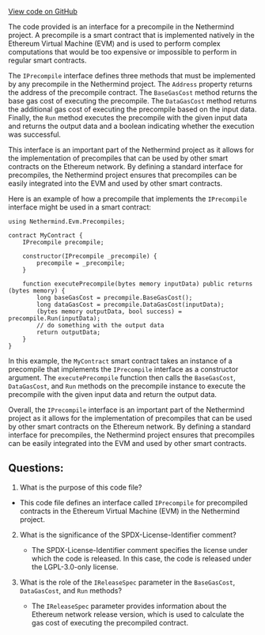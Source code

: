 [View code on GitHub](https://github.com/NethermindEth/nethermind/src/Nethermind/Nethermind.Evm/Precompiles/IPrecompile.cs)

The code provided is an interface for a precompile in the Nethermind project. A precompile is a smart contract that is implemented natively in the Ethereum Virtual Machine (EVM) and is used to perform complex computations that would be too expensive or impossible to perform in regular smart contracts. 

The `IPrecompile` interface defines three methods that must be implemented by any precompile in the Nethermind project. The `Address` property returns the address of the precompile contract. The `BaseGasCost` method returns the base gas cost of executing the precompile. The `DataGasCost` method returns the additional gas cost of executing the precompile based on the input data. Finally, the `Run` method executes the precompile with the given input data and returns the output data and a boolean indicating whether the execution was successful.

This interface is an important part of the Nethermind project as it allows for the implementation of precompiles that can be used by other smart contracts on the Ethereum network. By defining a standard interface for precompiles, the Nethermind project ensures that precompiles can be easily integrated into the EVM and used by other smart contracts. 

Here is an example of how a precompile that implements the `IPrecompile` interface might be used in a smart contract:

```
using Nethermind.Evm.Precompiles;

contract MyContract {
    IPrecompile precompile;

    constructor(IPrecompile _precompile) {
        precompile = _precompile;
    }

    function executePrecompile(bytes memory inputData) public returns (bytes memory) {
        long baseGasCost = precompile.BaseGasCost();
        long dataGasCost = precompile.DataGasCost(inputData);
        (bytes memory outputData, bool success) = precompile.Run(inputData);
        // do something with the output data
        return outputData;
    }
}
```

In this example, the `MyContract` smart contract takes an instance of a precompile that implements the `IPrecompile` interface as a constructor argument. The `executePrecompile` function then calls the `BaseGasCost`, `DataGasCost`, and `Run` methods on the precompile instance to execute the precompile with the given input data and return the output data. 

Overall, the `IPrecompile` interface is an important part of the Nethermind project as it allows for the implementation of precompiles that can be used by other smart contracts on the Ethereum network. By defining a standard interface for precompiles, the Nethermind project ensures that precompiles can be easily integrated into the EVM and used by other smart contracts.
## Questions: 
 1. What is the purpose of this code file?
   - This code file defines an interface called `IPrecompile` for precompiled contracts in the Ethereum Virtual Machine (EVM) in the Nethermind project.

2. What is the significance of the SPDX-License-Identifier comment?
   - The SPDX-License-Identifier comment specifies the license under which the code is released. In this case, the code is released under the LGPL-3.0-only license.

3. What is the role of the `IReleaseSpec` parameter in the `BaseGasCost`, `DataGasCost`, and `Run` methods?
   - The `IReleaseSpec` parameter provides information about the Ethereum network release version, which is used to calculate the gas cost of executing the precompiled contract.